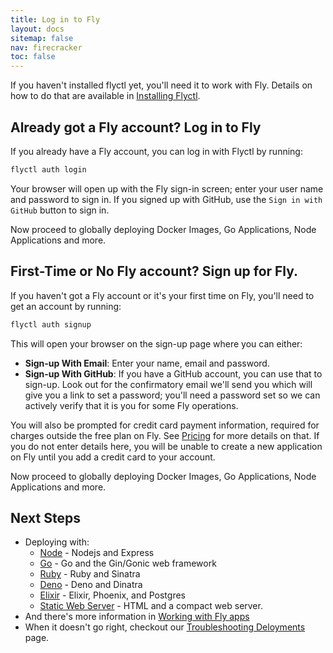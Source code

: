 ```yaml
---
title: Log in to Fly
layout: docs
sitemap: false
nav: firecracker
toc: false
---
```


If you haven't installed flyctl yet, you'll need it to work with Fly. Details on how to do that are available in [Installing Flyctl](/docs/getting-started/installing-flyctl.html).

## Already got a Fly account? Log in to Fly

If you already have a Fly account, you can log in with Flyctl by running:

```cmd
flyctl auth login
```

Your browser will open up with the Fly sign-in screen; enter your user name and password to sign in. If you signed up with GitHub, use the `Sign in with GitHub` button to sign in.

Now proceed to globally deploying Docker Images, Go Applications, Node Applications and more.

## First-Time or No Fly account? Sign up for Fly.

If you haven't got a Fly account or it's your first time on Fly, you'll need to get an account by running:

```cmd
flyctl auth signup
```

This will open your browser on the sign-up page where you can either:

* **Sign-up With Email**: Enter your name, email and password.
* **Sign-up With GitHub**: If you have a GitHub account, you can use that to sign-up. Look out for the confirmatory email we'll send you which will give you a link to set a password; you'll need a password set so we can actively verify that it is you for some Fly operations.

You will also be prompted for credit card payment information, required for charges outside the free plan on Fly. See [Pricing](/docs/about/pricing) for more details on that. If you do not enter details here, you will be unable to create a new application on Fly until you add a credit card to your account.

Now proceed to globally deploying Docker Images, Go Applications, Node Applications and more.

## Next Steps

* Deploying with:
  * [Node](/docs/getting-started/node/) - Nodejs and Express
  * [Go](/docs/getting-started/golang/) - Go and the Gin/Gonic web framework
  * [Ruby](/docs/getting-started/ruby/) - Ruby and Sinatra
  * [Deno](/docs/getting-started/deno/) - Deno and Dinatra
  * [Elixir](/docs/getting-started/elixir/) - Elixir, Phoenix, and Postgres
  * [Static Web Server](/docs/getting-started/static/) - HTML and a compact web server.
* And there's more information in [Working with Fly apps](/docs/getting-started/working-with-fly-apps/)
* When it doesn't go right, checkout our [Troubleshooting Deloyments](/docs/getting-started/troubleshooting/) page.

